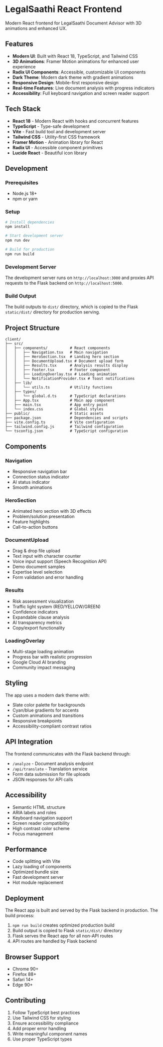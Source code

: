 # LegalSaathi React Frontend

Modern React frontend for LegalSaathi Document Advisor with 3D animations and enhanced UX.

## Features

- **Modern UI**: Built with React 18, TypeScript, and Tailwind CSS
- **3D Animations**: Framer Motion animations for enhanced user experience
- **Radix UI Components**: Accessible, customizable UI components
- **Dark Theme**: Modern dark theme with gradient animations
- **Responsive Design**: Mobile-first responsive design
- **Real-time Features**: Live document analysis with progress indicators
- **Accessibility**: Full keyboard navigation and screen reader support

## Tech Stack

- **React 18** - Modern React with hooks and concurrent features
- **TypeScript** - Type-safe development
- **Vite** - Fast build tool and development server
- **Tailwind CSS** - Utility-first CSS framework
- **Framer Motion** - Animation library for React
- **Radix UI** - Accessible component primitives
- **Lucide React** - Beautiful icon library

## Development

### Prerequisites

- Node.js 18+ 
- npm or yarn

### Setup

```bash
# Install dependencies
npm install

# Start development server
npm run dev

# Build for production
npm run build
```

### Development Server

The development server runs on `http://localhost:3000` and proxies API requests to the Flask backend on `http://localhost:5000`.

### Build Output

The build outputs to `dist/` directory, which is copied to the Flask `static/dist/` directory for production serving.

## Project Structure

```
client/
├── src/
│   ├── components/          # React components
│   │   ├── Navigation.tsx   # Main navigation
│   │   ├── HeroSection.tsx  # Landing hero section
│   │   ├── DocumentUpload.tsx # Document upload form
│   │   ├── Results.tsx      # Analysis results display
│   │   ├── Footer.tsx       # Footer component
│   │   ├── LoadingOverlay.tsx # Loading animation
│   │   └── NotificationProvider.tsx # Toast notifications
│   ├── lib/
│   │   └── utils.ts         # Utility functions
│   ├── types/
│   │   └── global.d.ts      # TypeScript declarations
│   ├── App.tsx              # Main app component
│   ├── main.tsx             # App entry point
│   └── index.css            # Global styles
├── public/                  # Static assets
├── package.json             # Dependencies and scripts
├── vite.config.ts           # Vite configuration
├── tailwind.config.js       # Tailwind configuration
└── tsconfig.json            # TypeScript configuration
```

## Components

### Navigation
- Responsive navigation bar
- Connection status indicator
- AI status indicator
- Smooth animations

### HeroSection
- Animated hero section with 3D effects
- Problem/solution presentation
- Feature highlights
- Call-to-action buttons

### DocumentUpload
- Drag & drop file upload
- Text input with character counter
- Voice input support (Speech Recognition API)
- Demo document samples
- Expertise level selection
- Form validation and error handling

### Results
- Risk assessment visualization
- Traffic light system (RED/YELLOW/GREEN)
- Confidence indicators
- Expandable clause analysis
- AI transparency metrics
- Copy/export functionality

### LoadingOverlay
- Multi-stage loading animation
- Progress bar with realistic progression
- Google Cloud AI branding
- Community impact messaging

## Styling

The app uses a modern dark theme with:
- Slate color palette for backgrounds
- Cyan/blue gradients for accents
- Custom animations and transitions
- Responsive breakpoints
- Accessibility-compliant contrast ratios

## API Integration

The frontend communicates with the Flask backend through:
- `/analyze` - Document analysis endpoint
- `/api/translate` - Translation service
- Form data submission for file uploads
- JSON responses for API calls

## Accessibility

- Semantic HTML structure
- ARIA labels and roles
- Keyboard navigation support
- Screen reader compatibility
- High contrast color scheme
- Focus management

## Performance

- Code splitting with Vite
- Lazy loading of components
- Optimized bundle size
- Fast development server
- Hot module replacement

## Deployment

The React app is built and served by the Flask backend in production. The build process:

1. `npm run build` creates optimized production build
2. Build output is copied to Flask `static/dist/` directory
3. Flask serves the React app for all non-API routes
4. API routes are handled by Flask backend

## Browser Support

- Chrome 90+
- Firefox 88+
- Safari 14+
- Edge 90+

## Contributing

1. Follow TypeScript best practices
2. Use Tailwind CSS for styling
3. Ensure accessibility compliance
4. Add proper error handling
5. Write meaningful component names
6. Use proper TypeScript types